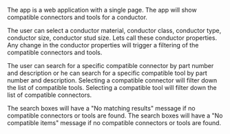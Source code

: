 The app is a web application with a single page.
The app will show compatible connectors and tools for a conductor.

The user can select a conductor material, conductor class, conductor type, conductor size, conductor stud size. Lets call these conductor properties. Any change in the conductor properties will trigger a filtering of the compatible connectors and tools.

The user can search for a specific compatible connector by part number and description or he can search for a specific compatible tool by part number and description.
Selecting a compatible connector will filter down the list of compatible tools.
Selecting a compatible tool will filter down the list of compatible connectors.

The search boxes will have a "No matching results" message if no compatible connectors or tools are found.
The search boxes will have a "No compatible items" message if no compatible connectors or tools are found.
